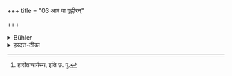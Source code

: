+++
title = "03 आमं वा गृह्णीरन्"

+++

<details><summary>Bühler</summary>

3. Or they (Brāhmaṇa householders) may accept (from an Ugra) uncooked or (a little) unflavoured boiled food.
</details>

<details><summary>हरदत्त-टीका</summary>

## सूत्रम्
आमं वा गृह्णीरन् ॥ ३ ॥  
### टिप्पनी
पूर्वोक्तेष्वामं स्वयमेव वा गृह्णीरन् द्विजा इति[^२] हारीतस्यैव पक्षः ॥ ३ ॥  

[^२]:

    हारीताचार्यस्य, इति छ. पु.
</details>
